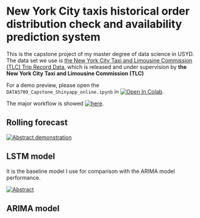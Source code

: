 # New York City taxis historical order distribution check and availability prediction system

This is the capstone project of my master degree of data science in USYD. 
The data set we use is [the New York City Taxi and Limousine Commission (TLC) Trip Record Data](https://www1.nyc.gov/site/tlc/about/tlc-trip-record-data.page), which is released and under supervision by **the New York City Taxi and Limousine Commission (TLC)**

For a demo preview, please open the `DATA5709_Capstone_Shinyapp_online.ipynb` in [![Open In Colab](https://colab.research.google.com/assets/colab-badge.svg)](https://colab.research.google.com/drive/1VQ01ft33VGkfl9yeZMcPmx0bOvtsxrgV?usp=sharing).

The major workflow is showed [![here](http://assets.processon.com/chart_image/60a7d5b6079129238fabae6f.png)](https://www.processon.com/view/link/60ac4a247d9c0821842de518).

## Rolling forecast

[![Abstract demonstration](http://assets.processon.com/chart_image/60a726ace0b34d39389484d9.png)](https://www.processon.com/view/link/60ac4abc5653bb6411740cf3)

## LSTM model

It is the baseline model I use for comparison with the ARIMA model performance.

[![Abstract](http://assets.processon.com/chart_image/60a71b115653bb5d3f387333.png)](https://www.processon.com/view/link/60ac4a701e08531e9c7f13dc)


## ARIMA model

